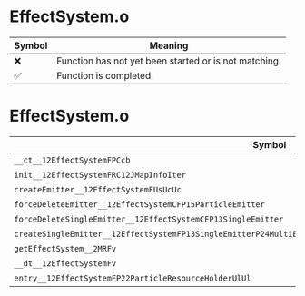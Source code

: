 # EffectSystem.o
| Symbol | Meaning 
| ------------- | ------------- 
| :x: | Function has not yet been started or is not matching. 
| :white_check_mark: | Function is completed. 


# EffectSystem.o
| Symbol | Decompiled? |
| ------------- | ------------- |
| `__ct__12EffectSystemFPCcb` | :x: |
| `init__12EffectSystemFRC12JMapInfoIter` | :x: |
| `createEmitter__12EffectSystemFUsUcUc` | :x: |
| `forceDeleteEmitter__12EffectSystemCFP15ParticleEmitter` | :x: |
| `forceDeleteSingleEmitter__12EffectSystemCFP13SingleEmitter` | :x: |
| `createSingleEmitter__12EffectSystemFP13SingleEmitterP24MultiEmitterCallBackBaseP28MultiEmitterParticleCallBack` | :x: |
| `getEffectSystem__2MRFv` | :x: |
| `__dt__12EffectSystemFv` | :x: |
| `entry__12EffectSystemFP22ParticleResourceHolderUlUl` | :x: |
